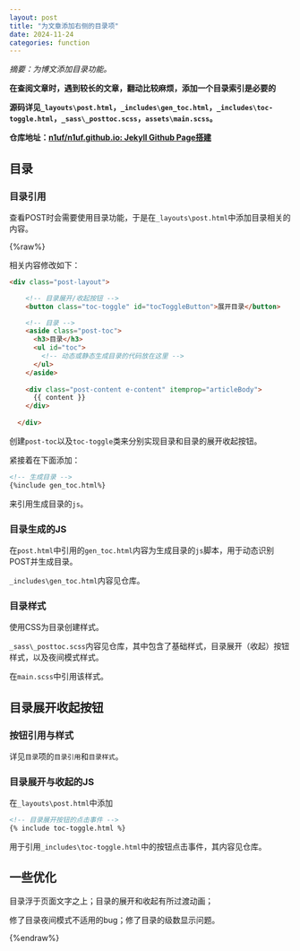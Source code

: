 ```yaml
---
layout: post
title: "为文章添加右侧的目录项"
date: 2024-11-24
categories: function
---
```


*摘要：为博文添加目录功能。*

**在查阅文章时，遇到较长的文章，翻动比较麻烦，添加一个目录索引是必要的**

**源码详见`_layouts\post.html`，`_includes\gen_toc.html`，`_includes\toc-toggle.html`，`_sass\_posttoc.scss`，`assets\main.scss`。**

**仓库地址：[n1uf/n1uf.github.io: Jekyll Github Page搭建](https://github.com/n1uf/n1uf.github.io)**

## 目录
### 目录引用

查看POST时会需要使用目录功能，于是在`_layouts\post.html`中添加目录相关的内容。

{%raw%}

相关内容修改如下：
```html
<div class="post-layout">

    <!-- 目录展开/收起按钮 -->
    <button class="toc-toggle" id="tocToggleButton">展开目录</button>

    <!-- 目录 -->
    <aside class="post-toc">
      <h3>目录</h3>
      <ul id="toc">
        <!-- 动态或静态生成目录的代码放在这里 -->
      </ul>
    </aside>
    
    <div class="post-content e-content" itemprop="articleBody">
      {{ content }}
    </div>
    
  </div>
```

创建`post-toc`以及`toc-toggle`类来分别实现目录和目录的展开收起按钮。

紧接着在下面添加：

```html
<!-- 生成目录 -->
{%include gen_toc.html%}
```

来引用生成目录的`js`。

### 目录生成的JS

在`post.html`中引用的`gen_toc.html`内容为生成目录的`js`脚本，用于动态识别POST并生成目录。

`_includes\gen_toc.html`内容见仓库。

### 目录样式

使用CSS为目录创建样式。

`_sass\_posttoc.scss`内容见仓库，其中包含了基础样式，目录展开（收起）按钮样式，以及夜间模式样式。

在`main.scss`中引用该样式。

## 目录展开收起按钮

### 按钮引用与样式

详见`目录`项的`目录引用`和`目录样式`。

### 目录展开与收起的JS

在`_layouts\post.html`中添加

```html
<!-- 目录展开按钮的点击事件 -->
{% include toc-toggle.html %}
```

用于引用`_includes\toc-toggle.html`中的按钮点击事件，其内容见仓库。

## 一些优化

目录浮于页面文字之上；目录的展开和收起有所过渡动画；

修了目录夜间模式不适用的bug；修了目录的级数显示问题。

{%endraw%}
